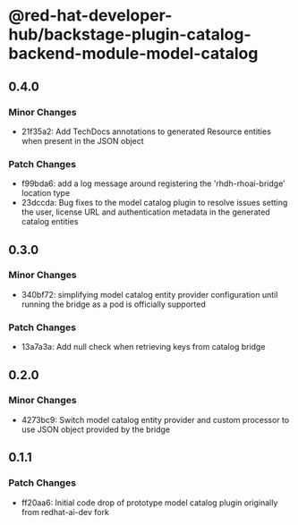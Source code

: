 # @red-hat-developer-hub/backstage-plugin-catalog-backend-module-model-catalog

## 0.4.0

### Minor Changes

- 21f35a2: Add TechDocs annotations to generated Resource entities when present in the JSON object

### Patch Changes

- f99bda6: add a log message around registering the 'rhdh-rhoai-bridge' location type
- 23dccda: Bug fixes to the model catalog plugin to resolve issues setting the user, license URL and authentication metadata in the generated catalog entities

## 0.3.0

### Minor Changes

- 340bf72: simplifying model catalog entity provider configuration until running the bridge as a pod is officially supported

### Patch Changes

- 13a7a3a: Add null check when retrieving keys from catalog bridge

## 0.2.0

### Minor Changes

- 4273bc9: Switch model catalog entity provider and custom processor to use JSON object provided by the bridge

## 0.1.1

### Patch Changes

- ff20aa6: Initial code drop of prototype model catalog plugin originally from redhat-ai-dev fork

